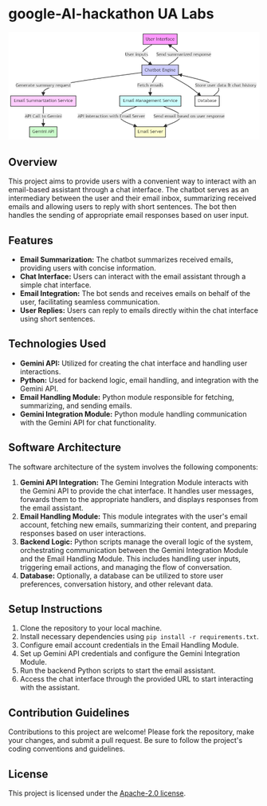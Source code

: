 # google-AI-hackathon UA Labs

![Alt Text](./content/img.png)

<h2>Overview</h2>
<p>This project aims to provide users with a convenient way to interact with an email-based assistant through a chat interface. The chatbot serves as an intermediary between the user and their email inbox, summarizing received emails and allowing users to reply with short sentences. The bot then handles the sending of appropriate email responses based on user input.</p>
<h2>Features</h2>
<ul>
    <li><strong>Email Summarization:</strong> The chatbot summarizes received emails, providing users with concise information.</li>
    <li><strong>Chat Interface:</strong> Users can interact with the email assistant through a simple chat interface.</li>
    <li><strong>Email Integration:</strong> The bot sends and receives emails on behalf of the user, facilitating seamless communication.</li>
    <li><strong>User Replies:</strong> Users can reply to emails directly within the chat interface using short sentences.</li>
</ul>

<h2>Technologies Used</h2>
<ul>
    <li><strong>Gemini API:</strong> Utilized for creating the chat interface and handling user interactions.</li>
    <li><strong>Python:</strong> Used for backend logic, email handling, and integration with the Gemini API.</li>
    <li><strong>Email Handling Module:</strong> Python module responsible for fetching, summarizing, and sending emails.</li>
    <li><strong>Gemini Integration Module:</strong> Python module handling communication with the Gemini API for chat functionality.</li>
</ul>

<h2>Software Architecture</h2>
<p>The software architecture of the system involves the following components:</p>
<ol>
    <li><strong>Gemini API Integration:</strong> The Gemini Integration Module interacts with the Gemini API to provide the chat interface. It handles user messages, forwards them to the appropriate handlers, and displays responses from the email assistant.</li>
    <li><strong>Email Handling Module:</strong> This module integrates with the user's email account, fetching new emails, summarizing their content, and preparing responses based on user interactions.</li>
    <li><strong>Backend Logic:</strong> Python scripts manage the overall logic of the system, orchestrating communication between the Gemini Integration Module and the Email Handling Module. This includes handling user inputs, triggering email actions, and managing the flow of conversation.</li>
    <li><strong>Database:</strong> Optionally, a database can be utilized to store user preferences, conversation history, and other relevant data.</li>
</ol>

<h2>Setup Instructions</h2>
<ol>
    <li>Clone the repository to your local machine.</li>
    <li>Install necessary dependencies using <code>pip install -r requirements.txt</code>.</li>
    <li>Configure email account credentials in the Email Handling Module.</li>
    <li>Set up Gemini API credentials and configure the Gemini Integration Module.</li>
    <li>Run the backend Python scripts to start the email assistant.</li>
    <li>Access the chat interface through the provided URL to start interacting with the assistant.</li>
</ol>

<h2>Contribution Guidelines</h2>
<p>Contributions to this project are welcome! Please fork the repository, make your changes, and submit a pull request. Be sure to follow the project's coding conventions and guidelines.</p>

<h2>License</h2>
<p>This project is licensed under the <a href="LICENSE">Apache-2.0 license</a>.</p>

</body>
